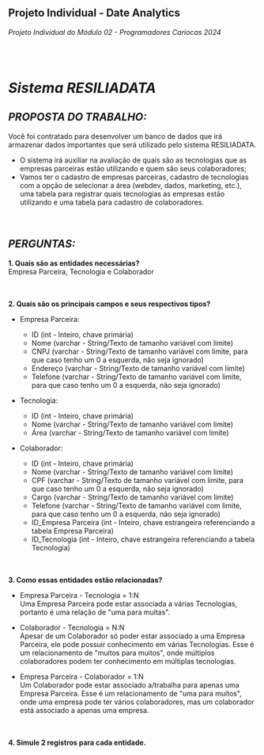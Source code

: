 ## **Projeto Individual - Date Analytics**
_Projeto Individual do Módulo 02 - Programadores Cariocas 2024_

<br><br>

# **_Sistema RESILIADATA_**

## _PROPOSTA DO TRABALHO: <br>_
Você foi contratado para desenvolver um banco de dados que irá armazenar dados
importantes que será utilizado pelo sistema RESILIADATA.
  + O sistema irá auxiliar na avaliação de quais são as tecnologias que as empresas parceiras
estão utilizando e quem são seus colaboradores; <br>
  + Vamos ter o cadastro de empresas parceiras, cadastro de tecnologias com a opção de
selecionar a área (webdev, dados, marketing, etc.), uma tabela para registrar quais
tecnologias as empresas estão utilizando e uma tabela para cadastro de colaboradores.
<br><br><br>


## _PERGUNTAS: <br>_
**1. Quais são as entidades necessárias? <br>**
   Empresa Parceira, Tecnologia e Colaborador
<br><br><br>

   
**2. Quais são os principais campos e seus respectivos tipos?**
   * Empresa Parceira:
     * ID (int - Inteiro, chave primária)
     * Nome (varchar - String/Texto de tamanho variável com limite)
     * CNPJ (varchar - String/Texto de tamanho variável com limite, para que caso tenho um 0 a esquerda, não seja ignorado)
     * Endereço (varchar - String/Texto de tamanho variável com limite)
     * Telefone (varchar - String/Texto de tamanho variável com limite, para que caso tenho um 0 a esquerda, não seja ignorado)
     
   * Tecnologia:
     * ID (int - Inteiro, chave primária)
     * Nome (varchar - String/Texto de tamanho variável com limite)
     * Área (varchar - String/Texto de tamanho variável com limite)
     
   * Colaborador:
     * ID (int - Inteiro, chave primária)
     * Nome (varchar - String/Texto de tamanho variável com limite)
     * CPF (varchar - String/Texto de tamanho variável com limite, para que caso tenho um 0 a esquerda, não seja ignorado)
     * Cargo (varchar - String/Texto de tamanho variável com limite)
     * Telefone (varchar - String/Texto de tamanho variável com limite, para que caso tenho um 0 a esquerda, não seja ignorado)
     * ID_Empresa Parceira (int - Inteiro, chave estrangeira referenciando a tabela Empresa Parceira)
     * ID_Tecnologia (int - Inteiro, chave estrangeira referenciando a tabela Tecnologia)
<br><br><br>


**3. Como essas entidades estão relacionadas?**
   * Empresa Parceira - Tecnologia = 1:N <br>
     Uma Empresa Parceira pode estar associada a várias Tecnologias, portanto é uma relação de "uma para muitas".
     
   * Colaborador - Tecnologia = N:N <br>
     Apesar de um Colaborador só poder estar associado a uma Empresa Parceira, ele pode possuir conhecimento em várias Tecnologias. Esse é um relacionamento de "muitos para muitos", onde múltiplos colaboradores podem ter conhecimento em múltiplas tecnologias.
     
   * Empresa Parceira - Colaborador = 1:N <br>
     Um Colaborador pode estar associado a/trabalha para apenas uma Empresa Parceira. Esse é um relacionamento de "uma para muitos", onde uma empresa pode ter vários colaboradores, mas um colaborador está associado a apenas uma empresa.
<br><br><br>


**4. Simule 2 registros para cada entidade. <br>**
